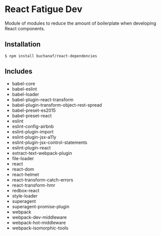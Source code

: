 
# React Fatigue Dev

Module of modules to reduce the amount of boilerplate when developing React components.

## Installation

```
$ npm install buchanaf/react-dependencies
```

## Includes

- babel-core
- babel-eslint
- babel-loader
- babel-plugin-react-transform
- babel-plugin-transform-object-rest-spread
- babel-preset-es2015
- babel-preset-react
- eslint
- eslint-config-airbnb
- eslint-plugin-import
- eslint-plugin-jsx-a11y
- eslint-plugin-jsx-control-statements
- eslint-plugin-react
- extract-text-webpack-plugin
- file-loader
- react
- react-dom
- react-helmet
- react-transform-catch-errors
- react-transform-hmr
- redbox-react
- style-loader
- superagent
- superagent-promise-plugin
- webpack
- webpack-dev-middleware
- webpack-hot-middleware
- webpack-isomorphic-tools
